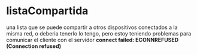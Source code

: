 # listaCompartida
una lista que se puede compartir a otros dispositivos conectados a la misma red, o deberia
tenerlo lo tengo, pero estoy teniendo problemas para comunicar el cliente con el servidor
**connect failed: ECONNREFUSED (Connection refused)**

